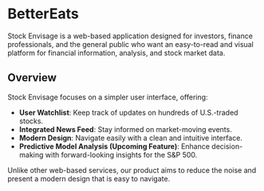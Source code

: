 # BetterEats

Stock Envisage is a web-based application designed for investors, finance professionals, and the general public who want an easy-to-read and visual platform for financial information, analysis, and stock market data.

## Overview

Stock Envisage focuses on a simpler user interface, offering:

- **User Watchlist**: Keep track of updates on hundreds of U.S.-traded stocks.
- **Integrated News Feed**: Stay informed on market-moving events.
- **Modern Design**: Navigate easily with a clean and intuitive interface.
- **Predictive Model Analysis (Upcoming Feature)**: Enhance decision-making with forward-looking insights for the S&P 500.

Unlike other web-based services, our product aims to reduce the noise and present a modern design that is easy to navigate.
